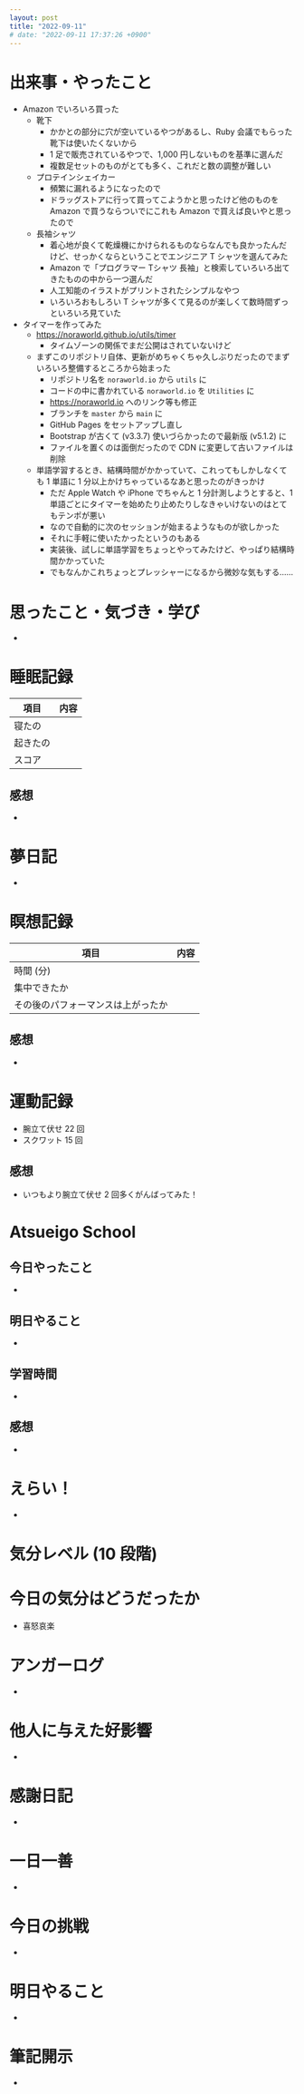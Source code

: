 ```yaml
---
layout: post
title: "2022-09-11"
# date: "2022-09-11 17:37:26 +0900"
---
```


# 出来事・やったこと
* Amazon でいろいろ買った
    * 靴下
        * かかとの部分に穴が空いているやつがあるし、Ruby 会議でもらった靴下は使いたくないから
        * 1 足で販売されているやつで、1,000 円しないものを基準に選んだ
        * 複数足セットのものがとても多く、これだと数の調整が難しい
    * プロテインシェイカー
        * 頻繁に漏れるようになったので
        * ドラッグストアに行って買ってこようかと思ったけど他のものを Amazon で買うならついでにこれも Amazon で買えば良いやと思ったので
    * 長袖シャツ
        * 着心地が良くて乾燥機にかけられるものならなんでも良かったんだけど、せっかくならということでエンジニア T シャツを選んてみた
        * Amazon で「プログラマー Tシャツ 長袖」と検索していろいろ出てきたものの中から一つ選んだ
        * 人工知能のイラストがプリントされたシンプルなやつ
        * いろいろおもしろい T シャツが多くて見るのが楽しくて数時間ずっといろいろ見ていた
* タイマーを作ってみた
    * https://noraworld.github.io/utils/timer
        * タイムゾーンの関係でまだ公開はされていないけど
    * まずこのリポジトリ自体、更新がめちゃくちゃ久しぶりだったのでまずいろいろ整備するところから始まった
        * リポジトリ名を `noraworld.io` から `utils` に
        * コードの中に書かれている `noraworld.io` を `Utilities` に
        * https://noraworld.io へのリンク等も修正
        * ブランチを `master` から `main` に
        * GitHub Pages をセットアップし直し
        * Bootstrap が古くて (v3.3.7) 使いづらかったので最新版 (v5.1.2) に
        * ファイルを置くのは面倒だったので CDN に変更して古いファイルは削除
    * 単語学習するとき、結構時間がかかっていて、これってもしかしなくても 1 単語に 1 分以上かけちゃっているなあと思ったのがきっかけ
        * ただ Apple Watch や iPhone でちゃんと 1 分計測しようとすると、1 単語ごとにタイマーを始めたり止めたりしなきゃいけないのはとてもテンポが悪い
        * なので自動的に次のセッションが始まるようなものが欲しかった
        * それに手軽に使いたかったというのもある
        * 実装後、試しに単語学習をちょっとやってみたけど、やっぱり結構時間かかっていた
        * でもなんかこれちょっとプレッシャーになるから微妙な気もする……



# 思ったこと・気づき・学び
*



# 睡眠記録

| 項目 | 内容 |
| --- | :---: |
| 寝たの |
| 起きたの |
| スコア |

## 感想
*



# 夢日記
*



# 瞑想記録

| 項目 | 内容 |
| --- | :---: |
| 時間 (分) |
| 集中できたか |
| その後のパフォーマンスは上がったか |

## 感想
*



# 運動記録
* 腕立て伏せ 22 回
* スクワット 15 回

## 感想
* いつもより腕立て伏せ 2 回多くがんばってみた！



# Atsueigo School
## 今日やったこと
*

## 明日やること
*

## 学習時間
*

## 感想
*



# えらい！
*



# 気分レベル (10 段階)




# 今日の気分はどうだったか
* 喜怒哀楽



# アンガーログ
*



# 他人に与えた好影響
*



# 感謝日記
*



# 一日一善
*



# 今日の挑戦
*



# 明日やること
*



# 筆記開示
*
